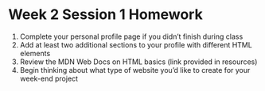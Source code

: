 # Week 2 Session 1 Homework

1. Complete your personal profile page if you didn’t finish during class​
2. Add at least two additional sections to your profile with different HTML elements​
3. Review the MDN Web Docs on HTML basics (link provided in resources)​
4. Begin thinking about what type of website you’d like to create for your week-end project​